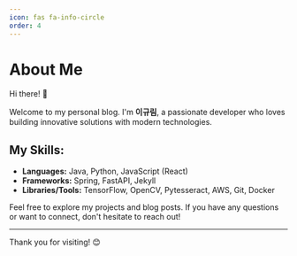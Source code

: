 ```yaml
---
icon: fas fa-info-circle
order: 4
---
```


# About Me

Hi there! 👋

Welcome to my personal blog. I'm **이규림**, a passionate developer who loves building innovative solutions with modern technologies.

## My Skills:
- **Languages:** Java, Python, JavaScript (React)
- **Frameworks:** Spring, FastAPI, Jekyll
- **Libraries/Tools:** TensorFlow, OpenCV, Pytesseract, AWS, Git, Docker

Feel free to explore my projects and blog posts. If you have any questions or want to connect, don't hesitate to reach out!

---

Thank you for visiting! 😊

